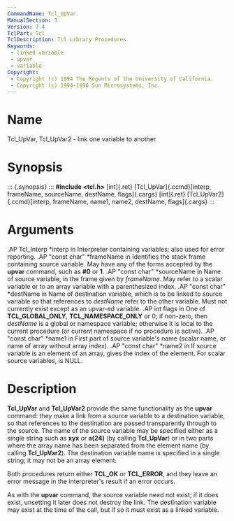 ```yaml
---
CommandName: Tcl_UpVar
ManualSection: 3
Version: 7.4
TclPart: Tcl
TclDescription: Tcl Library Procedures
Keywords:
 - linked variable
 - upvar
 - variable
Copyright:
 - Copyright (c) 1994 The Regents of the University of California.
 - Copyright (c) 1994-1996 Sun Microsystems, Inc.
---
```


# Name

Tcl_UpVar, Tcl_UpVar2 - link one variable to another

# Synopsis

::: {.synopsis} :::
**#include <tcl.h>**
[int]{.ret} [Tcl_UpVar]{.ccmd}[interp, frameName, sourceName, destName, flags]{.cargs}
[int]{.ret} [Tcl_UpVar2]{.ccmd}[interp, frameName, name1, name2, destName, flags]{.cargs}
:::

# Arguments

.AP Tcl_Interp *interp in Interpreter containing variables;  also used for error reporting. .AP "const char" *frameName in Identifies the stack frame containing source variable. May have any of the forms accepted by the **upvar** command, such as **#0** or **1**. .AP "const char" *sourceName in Name of source variable, in the frame given by *frameName*. May refer to a scalar variable or to an array variable with a parenthesized index. .AP "const char" *destName in Name of destination variable, which is to be linked to source variable so that references to *destName* refer to the other variable.  Must not currently exist except as an upvar-ed variable. .AP int flags in One of **TCL_GLOBAL_ONLY**, **TCL_NAMESPACE_ONLY** or 0;  if non-zero, then *destName* is a global or namespace variable;  otherwise it is local to the current procedure (or current namespace if no procedure is active). .AP "const char" *name1 in First part of source variable's name (scalar name, or name of array without array index). .AP "const char" *name2 in If source variable is an element of an array, gives the index of the element. For scalar source variables, is NULL. 

# Description

**Tcl_UpVar** and **Tcl_UpVar2** provide the same functionality as the **upvar** command:  they make a link from a source variable to a destination variable, so that references to the destination are passed transparently through to the source. The name of the source variable may be specified either as a single string such as **xyx** or **a(24)** (by calling **Tcl_UpVar**) or in two parts where the array name has been separated from the element name (by calling **Tcl_UpVar2**). The destination variable name is specified in a single string;  it may not be an array element.

Both procedures return either **TCL_OK** or **TCL_ERROR**, and they leave an error message in the interpreter's result if an error occurs.

As with the **upvar** command, the source variable need not exist; if it does exist, unsetting it later does not destroy the link.  The destination variable may exist at the time of the call, but if so it must exist as a linked variable. 

